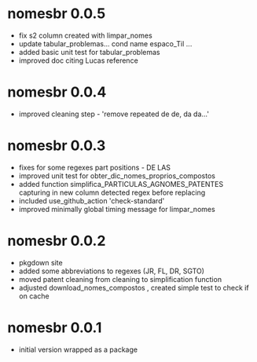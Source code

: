 # nomesbr 0.0.5

* fix s2 column created with limpar_nomes
* update tabular_problemas... cond name espaco_Til ...
* added basic unit test for tabular_problemas
* improved doc citing Lucas reference

# nomesbr 0.0.4

* improved cleaning step - 'remove repeated de de, da da...'

# nomesbr 0.0.3

* fixes for some regexes part positions - DE LAS
* improved unit test for obter_dic_nomes_proprios_compostos
* added function simplifica_PARTICULAS_AGNOMES_PATENTES capturing in new column detected regex before replacing
* included use_github_action 'check-standard'
* improved minimally global timing message for limpar_nomes

# nomesbr 0.0.2

* pkgdown site
* added some abbreviations to regexes (JR, FL, DR, SGTO)
* moved patent cleaning from cleaning to simplification function 
* adjusted download_nomes_compostos , created simple test to check if on cache

# nomesbr 0.0.1

* initial version wrapped as a package
